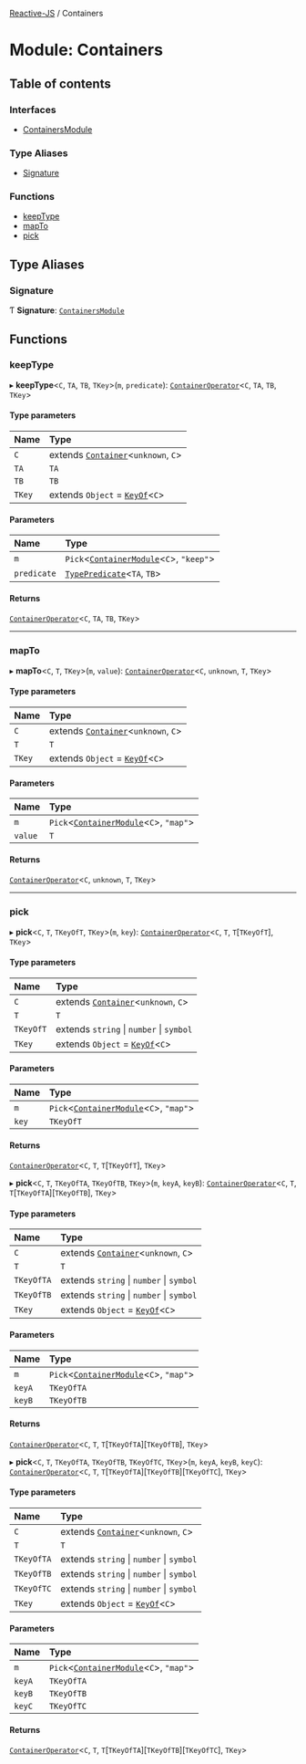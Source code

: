[Reactive-JS](../README.md) / Containers

# Module: Containers

## Table of contents

### Interfaces

- [ContainersModule](../interfaces/Containers.ContainersModule.md)

### Type Aliases

- [Signature](Containers.md#signature)

### Functions

- [keepType](Containers.md#keeptype)
- [mapTo](Containers.md#mapto)
- [pick](Containers.md#pick)

## Type Aliases

### Signature

Ƭ **Signature**: [`ContainersModule`](../interfaces/Containers.ContainersModule.md)

## Functions

### keepType

▸ **keepType**<`C`, `TA`, `TB`, `TKey`\>(`m`, `predicate`): [`ContainerOperator`](types.md#containeroperator)<`C`, `TA`, `TB`, `TKey`\>

#### Type parameters

| Name | Type |
| :------ | :------ |
| `C` | extends [`Container`](../interfaces/types.Container.md)<`unknown`, `C`\> |
| `TA` | `TA` |
| `TB` | `TB` |
| `TKey` | extends `Object` = [`KeyOf`](types.md#keyof)<`C`\> |

#### Parameters

| Name | Type |
| :------ | :------ |
| `m` | `Pick`<[`ContainerModule`](../interfaces/types.ContainerModule.md)<`C`\>, ``"keep"``\> |
| `predicate` | [`TypePredicate`](functions.md#typepredicate)<`TA`, `TB`\> |

#### Returns

[`ContainerOperator`](types.md#containeroperator)<`C`, `TA`, `TB`, `TKey`\>

___

### mapTo

▸ **mapTo**<`C`, `T`, `TKey`\>(`m`, `value`): [`ContainerOperator`](types.md#containeroperator)<`C`, `unknown`, `T`, `TKey`\>

#### Type parameters

| Name | Type |
| :------ | :------ |
| `C` | extends [`Container`](../interfaces/types.Container.md)<`unknown`, `C`\> |
| `T` | `T` |
| `TKey` | extends `Object` = [`KeyOf`](types.md#keyof)<`C`\> |

#### Parameters

| Name | Type |
| :------ | :------ |
| `m` | `Pick`<[`ContainerModule`](../interfaces/types.ContainerModule.md)<`C`\>, ``"map"``\> |
| `value` | `T` |

#### Returns

[`ContainerOperator`](types.md#containeroperator)<`C`, `unknown`, `T`, `TKey`\>

___

### pick

▸ **pick**<`C`, `T`, `TKeyOfT`, `TKey`\>(`m`, `key`): [`ContainerOperator`](types.md#containeroperator)<`C`, `T`, `T`[`TKeyOfT`], `TKey`\>

#### Type parameters

| Name | Type |
| :------ | :------ |
| `C` | extends [`Container`](../interfaces/types.Container.md)<`unknown`, `C`\> |
| `T` | `T` |
| `TKeyOfT` | extends `string` \| `number` \| `symbol` |
| `TKey` | extends `Object` = [`KeyOf`](types.md#keyof)<`C`\> |

#### Parameters

| Name | Type |
| :------ | :------ |
| `m` | `Pick`<[`ContainerModule`](../interfaces/types.ContainerModule.md)<`C`\>, ``"map"``\> |
| `key` | `TKeyOfT` |

#### Returns

[`ContainerOperator`](types.md#containeroperator)<`C`, `T`, `T`[`TKeyOfT`], `TKey`\>

▸ **pick**<`C`, `T`, `TKeyOfTA`, `TKeyOfTB`, `TKey`\>(`m`, `keyA`, `keyB`): [`ContainerOperator`](types.md#containeroperator)<`C`, `T`, `T`[`TKeyOfTA`][`TKeyOfTB`], `TKey`\>

#### Type parameters

| Name | Type |
| :------ | :------ |
| `C` | extends [`Container`](../interfaces/types.Container.md)<`unknown`, `C`\> |
| `T` | `T` |
| `TKeyOfTA` | extends `string` \| `number` \| `symbol` |
| `TKeyOfTB` | extends `string` \| `number` \| `symbol` |
| `TKey` | extends `Object` = [`KeyOf`](types.md#keyof)<`C`\> |

#### Parameters

| Name | Type |
| :------ | :------ |
| `m` | `Pick`<[`ContainerModule`](../interfaces/types.ContainerModule.md)<`C`\>, ``"map"``\> |
| `keyA` | `TKeyOfTA` |
| `keyB` | `TKeyOfTB` |

#### Returns

[`ContainerOperator`](types.md#containeroperator)<`C`, `T`, `T`[`TKeyOfTA`][`TKeyOfTB`], `TKey`\>

▸ **pick**<`C`, `T`, `TKeyOfTA`, `TKeyOfTB`, `TKeyOfTC`, `TKey`\>(`m`, `keyA`, `keyB`, `keyC`): [`ContainerOperator`](types.md#containeroperator)<`C`, `T`, `T`[`TKeyOfTA`][`TKeyOfTB`][`TKeyOfTC`], `TKey`\>

#### Type parameters

| Name | Type |
| :------ | :------ |
| `C` | extends [`Container`](../interfaces/types.Container.md)<`unknown`, `C`\> |
| `T` | `T` |
| `TKeyOfTA` | extends `string` \| `number` \| `symbol` |
| `TKeyOfTB` | extends `string` \| `number` \| `symbol` |
| `TKeyOfTC` | extends `string` \| `number` \| `symbol` |
| `TKey` | extends `Object` = [`KeyOf`](types.md#keyof)<`C`\> |

#### Parameters

| Name | Type |
| :------ | :------ |
| `m` | `Pick`<[`ContainerModule`](../interfaces/types.ContainerModule.md)<`C`\>, ``"map"``\> |
| `keyA` | `TKeyOfTA` |
| `keyB` | `TKeyOfTB` |
| `keyC` | `TKeyOfTC` |

#### Returns

[`ContainerOperator`](types.md#containeroperator)<`C`, `T`, `T`[`TKeyOfTA`][`TKeyOfTB`][`TKeyOfTC`], `TKey`\>
